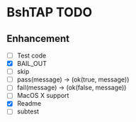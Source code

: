 BshTAP TODO
===========

Enhancement
-----------
 - [ ] Test code
 - [x] BAIL_OUT
 - [ ] skip
 - [ ] pass(message) -> (ok(true, message))
 - [ ] fail(message) -> (ok(false, message))
 - [ ] MacOS X support
 - [x] Readme
 - [ ] subtest
